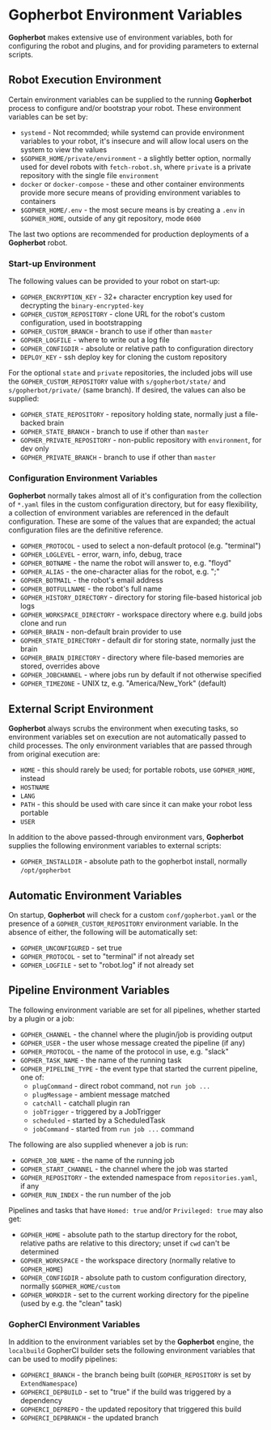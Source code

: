 # Gopherbot Environment Variables

**Gopherbot** makes extensive use of environment variables, both for configuring the robot and plugins, and for providing parameters to external scripts.

## Robot Execution Environment

Certain environment variables can be supplied to the running **Gopherbot** process to configure and/or bootstrap your robot. These environment variables can be set by:

* `systemd` - Not recommded; while systemd can provide environment variables to your robot, it's insecure and will allow local users on the system to view the values
* `$GOPHER_HOME/private/environment` - a slightly better option, normally used for devel robots with `fetch-robot.sh`, where `private` is a private repository with the single file `environment`
* `docker` or `docker-compose` - these and other container environments provide more secure means of providing environment variables to containers
* `$GOPHER_HOME/.env` - the most secure means is by creating a `.env` in `$GOPHER_HOME`, outside of any git repository, mode `0600`

The last two options are recommended for production deployments of a **Gopherbot** robot.

### Start-up Environment

The following values can be provided to your robot on start-up:

* `GOPHER_ENCRYPTION_KEY` - 32+ character encryption key used for decrypting the `binary-encrypted-key`
* `GOPHER_CUSTOM_REPOSITORY` - clone URL for the robot's custom configuration, used in bootstrapping
* `GOPHER_CUSTOM_BRANCH` - branch to use if other than `master`
* `GOPHER_LOGFILE` - where to write out a log file
* `GOPHER_CONFIGDIR` - absolute or relative path to configuration directory
* `DEPLOY_KEY` - ssh deploy key for cloning the custom repository

For the optional `state` and `private` repositories, the included jobs will use the `GOPHER_CUSTOM_REPOSITORY` value with `s/gopherbot/state/` and `s/gopherbot/private/` (same branch). If desired, the values can also be supplied:
* `GOPHER_STATE_REPOSITORY` - repository holding state, normally just a file-backed brain
* `GOPHER_STATE_BRANCH` - branch to use if other than `master`
* `GOPHER_PRIVATE_REPOSITORY` - non-public repository with `environment`, for dev only
* `GOPHER_PRIVATE_BRANCH` - branch to use if other than `master`

### Configuration Environment Variables

**Gopherbot** normally takes almost all of it's configuration from the collection of `*.yaml` files in the custom configuration directory, but for easy flexibility, a collection of environment variables are referenced in the default configuration. These are some of the values that are expanded; the actual configuration files are the definitive reference.

* `GOPHER_PROTOCOL` - used to select a non-default protocol (e.g. "terminal")
* `GOPHER_LOGLEVEL` - error, warn, info, debug, trace
* `GOPHER_BOTNAME` - the name the robot will answer to, e.g. "floyd"
* `GOPHER_ALIAS` - the one-character alias for the robot, e.g. ";"
* `GOPHER_BOTMAIL` - the robot's email address
* `GOPHER_BOTFULLNAME` - the robot's full name
* `GOPHER_HISTORY_DIRECTORY` - directory for storing file-based historical job logs
* `GOPHER_WORKSPACE_DIRECTORY` - workspace directory where e.g. build jobs clone and run
* `GOPHER_BRAIN` - non-default brain provider to use
* `GOPHER_STATE_DIRECTORY` - default dir for storing state, normally just the brain
* `GOPHER_BRAIN_DIRECTORY` - directory where file-based memories are stored, overrides above
* `GOPHER_JOBCHANNEL` - where jobs run by default if not otherwise specified
* `GOPHER_TIMEZONE` - UNIX tz, e.g. "America/New_York" (default)

## External Script Environment

**Gopherbot** always scrubs the environment when executing tasks, so environment variables set on execution are not automatically passed to child processes. The only environment variables that are passed through from original execution are:
* `HOME` - this should rarely be used; for portable robots, use `GOPHER_HOME`, instead
* `HOSTNAME`
* `LANG`
* `PATH` - this should be used with care since it can make your robot less portable
* `USER`

In addition to the above passed-through environment vars, **Gopherbot** supplies the following environment variables to external scripts:
* `GOPHER_INSTALLDIR` - absolute path to the gopherbot install, normally `/opt/gopherbot`

## Automatic Environment Variables

On startup, **Gopherbot** will check for a custom `conf/gopherbot.yaml` or the presence of a `GOPHER_CUSTOM_REPOSITORY` environment variable. In the absence of either, the following will be automatically set:
* `GOPHER_UNCONFIGURED` - set true
* `GOPHER_PROTOCOL` - set to "terminal" if not already set
* `GOPHER_LOGFILE` - set to "robot.log" if not already set

## Pipeline Environment Variables
The following environment variable are set for all pipelines, whether started by a plugin or a job:
* `GOPHER_CHANNEL` - the channel where the plugin/job is providing output
* `GOPHER_USER` - the user whose message created the pipeline (if any)
* `GOPHER_PROTOCOL` - the name of the protocol in use, e.g. "slack"
* `GOPHER_TASK_NAME` - the name of the running task
* `GOPHER_PIPELINE_TYPE` - the event type that started the current pipeline, one of:
    * `plugCommand` - direct robot command, not `run job ...`
    * `plugMessage` - ambient message matched
    * `catchAll` - catchall plugin ran
    * `jobTrigger` - triggered by a JobTrigger
    * `scheduled` - started by a ScheduledTask
    * `jobCommand` - started from `run job ...` command

The following are also supplied whenever a job is run:
* `GOPHER_JOB_NAME` - the name of the running job
* `GOPHER_START_CHANNEL` - the channel where the job was started
* `GOPHER_REPOSITORY` - the extended namespace from `repositories.yaml`, if any
* `GOPHER_RUN_INDEX` - the run number of the job

Pipelines and tasks that have `Homed: true` and/or `Privileged: true` may also get:
* `GOPHER_HOME` - absolute path to the startup directory for the robot, relative paths are relative to this directory; unset if `cwd` can't be determined
* `GOPHER_WORKSPACE` - the workspace directory (normally relative to `GOPHER_HOME`)
* `GOPHER_CONFIGDIR` - absolute path to custom configuration directory, normally `$GOPHER_HOME/custom`
* `GOPHER_WORKDIR` - set to the current working directory for the pipeline (used by e.g. the "clean" task)

### GopherCI Environment Variables

In addition to the environment variables set by the **Gopherbot** engine, the `localbuild` GopherCI builder sets the following environment variables that can be used to modify pipelines:
* `GOPHERCI_BRANCH` - the branch being built (`GOPHER_REPOSITORY` is set by `ExtendNamespace`)
* `GOPHERCI_DEPBUILD` - set to "true" if the build was triggered by a dependency
* `GOPHERCI_DEPREPO` - the updated repository that triggered this build
* `GOPHERCI_DEPBRANCH` - the updated branch
